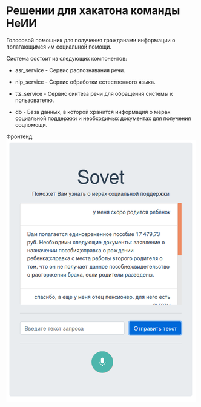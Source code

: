 # Решении для хакатона команды НеИИ

Голосовой помощник для получения гражданами информации о полагающимся им социальной помощи.

Система состоит из следующих компонентов:

- asr_service - Сервис распознавания речи.

- nlp_service - Сервис обработки естественного языка.

- tts_service - Сервис синтеза речи для обращения системы к пользователю.

- db - База данных, в которой хранится информация о мерах социальной поддержки и необходимых документах для получения соцпомощи.

Фронтенд:
![](frontend_prototype.png)
